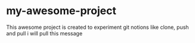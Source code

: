 # my-awesome-project
This awesome project is created to experiment git notions like clone, push and pull
i will pull this message
